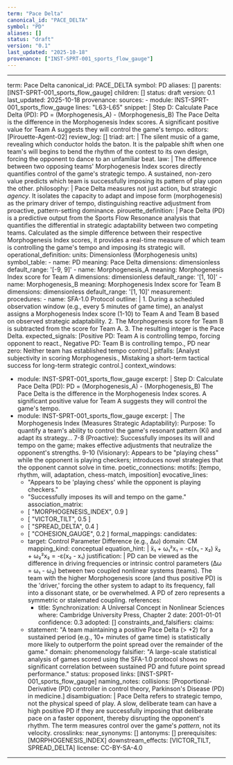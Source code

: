 ```yaml
---
term: "Pace Delta"
canonical_id: "PACE_DELTA"
symbol: "PD"
aliases: []
status: "draft"
version: "0.1"
last_updated: "2025-10-18"
provenance: ["INST-SPRT-001_sports_flow_gauge"]
---
```


---
term: Pace Delta
canonical_id: PACE_DELTA
symbol: PD
aliases: []
parents: [INST-SPRT-001_sports_flow_gauge]
children: []
status: draft
version: 0.1
last_updated: 2025-10-18
provenance:
  sources:
    - module: INST-SPRT-001_sports_flow_gauge
      lines: "L63-L65"
      snippet: |
        Step D: Calculate Pace Delta (PD):
        PD = (Morphogenesis_A) - (Morphogenesis_B)
        The Pace Delta is the difference in the Morphogenesis Index scores. A significant positive value for Team A suggests they will control the game's tempo.
  editors: [Pirouette-Agent-02]
  review_log: []
triad:
  art: |
    The silent music of a game, revealing which conductor holds the baton. It is the palpable shift when one team's will begins to bend the rhythm of the contest to its own design, forcing the opponent to dance to an unfamiliar beat.
  law: |
    The difference between two opposing teams' Morphogenesis Index scores directly quantifies control of the game's strategic tempo. A sustained, non-zero value predicts which team is successfully imposing its pattern of play upon the other.
  philosophy: |
    Pace Delta measures not just action, but strategic *agency*. It isolates the capacity to adapt and impose form (morphogenesis) as the primary driver of tempo, distinguishing reactive adjustment from proactive, pattern-setting dominance.
pirouette_definition: |
  Pace Delta (PD) is a predictive output from the Sports Flow Resonance analysis that quantifies the differential in strategic adaptability between two competing teams. Calculated as the simple difference between their respective Morphogenesis Index scores, it provides a real-time measure of which team is controlling the game's tempo and imposing its strategic will.
operational_definition:
  units: Dimensionless (Morphogenesis units)
  symbol_table:
    - name: PD
      meaning: Pace Delta
      dimensions: dimensionless
      default_range: '[-9, 9]'
    - name: Morphogenesis_A
      meaning: Morphogenesis Index score for Team A
      dimensions: dimensionless
      default_range: '[1, 10]'
    - name: Morphogenesis_B
      meaning: Morphogenesis Index score for Team B
      dimensions: dimensionless
      default_range: '[1, 10]'
  measurement:
    procedures:
      - name: SFA-1.0 Protocol
        outline: |
          1. During a scheduled observation window (e.g., every 5 minutes of game time), an analyst assigns a Morphogenesis Index score (1-10) to Team A and Team B based on observed strategic adaptability.
          2. The Morphogenesis score for Team B is subtracted from the score for Team A.
          3. The resulting integer is the Pace Delta.
        expected_signals: [Positive PD: Team A is controlling tempo, forcing opponent to react., Negative PD: Team B is controlling tempo., PD near zero: Neither team has established tempo control.]
        pitfalls: [Analyst subjectivity in scoring Morphogenesis., Mistaking a short-term tactical success for long-term strategic control.]
context_windows:
  - module: INST-SPRT-001_sports_flow_gauge
    excerpt: |
      Step D: Calculate Pace Delta (PD):
      PD = (Morphogenesis_A) - (Morphogenesis_B)
      The Pace Delta is the difference in the Morphogenesis Index scores. A significant positive value for Team A suggests they will control the game's tempo.
  - module: INST-SPRT-001_sports_flow_gauge
    excerpt: |
      The Morphogenesis Index (Measures Strategic Adaptability):
      Purpose: To quantify a team's ability to control the game's resonant pattern (Ki) and adapt its strategy...
      7-8 (Proactive): Successfully imposes its will and tempo on the game; makes effective adjustments that neutralize the opponent's strengths.
      9-10 (Visionary): Appears to be "playing chess" while the opponent is playing checkers; introduces novel strategies that the opponent cannot solve in time.
poetic_connections:
  motifs: [tempo, rhythm, will, adaptation, chess-match, imposition]
  evocative_lines:
    - "Appears to be 'playing chess' while the opponent is playing checkers."
    - "Successfully imposes its will and tempo on the game."
  association_matrix:
    - [ "MORPHOGENESIS_INDEX", 0.9 ]
    - [ "VICTOR_TILT", 0.5 ]
    - [ "SPREAD_DELTA", 0.4 ]
    - [ "COHESION_GAUGE", 0.2 ]
formal_mappings:
  candidates:
    - target: Control Parameter Difference (e.g., Δω)
      domain: CM
      mapping_kind: conceptual
      equation_hint: |
        ẍ₁ + ω₁²x₁ = -ε(x₁ - x₂)
        ẍ₂ + ω₂²x₂ = -ε(x₂ - x₁)
      justification: |
        PD can be viewed as the difference in driving frequencies or intrinsic control parameters (Δω = ω₁ - ω₂) between two coupled nonlinear systems (teams). The team with the higher Morphogenesis score (and thus positive PD) is the 'driver,' forcing the other system to adapt to its frequency, fall into a dissonant state, or be overwhelmed. A PD of zero represents a symmetric or stalemated coupling.
      references:
        - title: Synchronization: A Universal Concept in Nonlinear Sciences
          where: Cambridge University Press, Chapter 2
          date: 2001-01-01
      confidence: 0.3
  adopted: []
constraints_and_falsifiers:
  claims:
    - statement: "A team maintaining a positive Pace Delta (> +2) for a sustained period (e.g., 10+ minutes of game time) is statistically more likely to outperform the point spread over the remainder of the game."
      domain: phenomenology
      falsifier: "A large-scale statistical analysis of games scored using the SFA-1.0 protocol shows no significant correlation between sustained PD and future point spread performance."
      status: proposed
      links: [INST-SPRT-001_sports_flow_gauge]
naming_notes:
  collisions: [Proportional-Derivative (PD) controller in control theory, Parkinson's Disease (PD) in medicine.]
  disambiguation: |
    Pace Delta refers to strategic tempo, not the physical speed of play. A slow, deliberate team can have a high positive PD if they are successfully imposing that deliberate pace on a faster opponent, thereby disrupting the opponent's rhythm. The term measures control over the game's *pattern*, not its velocity.
crosslinks:
  near_synonyms: []
  antonyms: []
  prerequisites: [MORPHOGENESIS_INDEX]
  downstream_effects: [VICTOR_TILT, SPREAD_DELTA]
license: CC-BY-SA-4.0
---